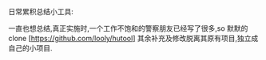 
日常累积总结小工具:

一直也想总结,真正实施时,一个工作不饱和的警察朋友已经写了很多,so 默默的clone [https://github.com/looly/hutool]
其余补充及修改脱离其原有项目,独立成自己的小项目.